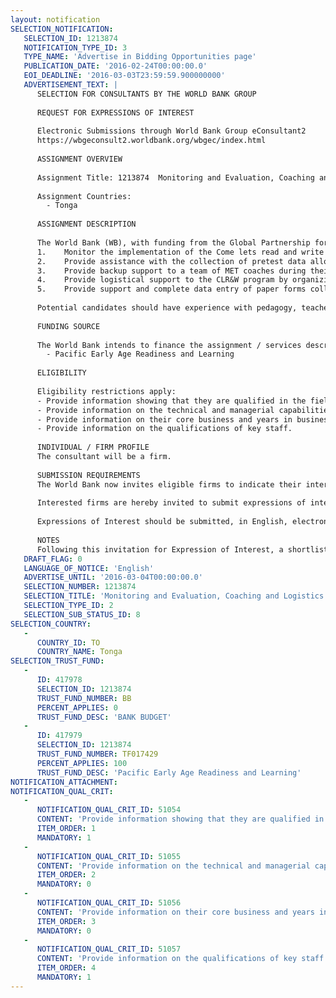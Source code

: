 ```yaml
---
layout: notification
SELECTION_NOTIFICATION: 
   SELECTION_ID: 1213874
   NOTIFICATION_TYPE_ID: 3
   TYPE_NAME: 'Advertise in Bidding Opportunities page'
   PUBLICATION_DATE: '2016-02-24T00:00:00.0'
   EOI_DEADLINE: '2016-03-03T23:59:59.900000000'
   ADVERTISEMENT_TEXT: |
      SELECTION FOR CONSULTANTS BY THE WORLD BANK GROUP
      
      REQUEST FOR EXPRESSIONS OF INTEREST
      
      Electronic Submissions through World Bank Group eConsultant2
      https://wbgeconsult2.worldbank.org/wbgec/index.html
      
      ASSIGNMENT OVERVIEW
      
      Assignment Title: 1213874  Monitoring and Evaluation, Coaching and Logistics for the PEARL Reading Program, Tonga
      
      Assignment Countries:
        - Tonga
      
      ASSIGNMENT DESCRIPTION
      
      The World Bank (WB), with funding from the Global Partnership for Education (GPE), is providing technical assistance to improve early grade literacy and school readiness in the Pacific under the Pacific Early Age Readiness and Learning (PEARL) Programme. Under pillar 1 of PEARL, the WB is providing assistance to the Tonga Ministry of Education and Training (MET) to develop a literacy instruction pilot program and carry out a rigorous monitoring and evaluation of its impact. MET and the WB are seeking assistance to conduct the monitoring and evaluation of the project using both electronic and paper-based means of data collection, and support other related tasks described below.
      1.	Monitor the implementation of the Come lets read and write (CLR&W) program by assessing students, applying classroom observation protocol and interviewing school staff.
      2.	Provide assistance with the collection of pretest data allowing the trialing of monitoring and evaluation instruments.
      3.	Provide backup support to a team of MET coaches during their mentoring visits to teachers implementing CLR&W.
      4.	Provide logistical support to the CLR&W program by organizing workshops and meetings and by arranging the logistics of data collection and data entry.
      5.	Provide support and complete data entry of paper forms collected.
      
      Potential candidates should have experience with pedagogy, teacher training, and data collection. They should also have experience collaborating and providing technical assistance to government institutions. Experience working with Tonga MET will be considered an asset.
      
      FUNDING SOURCE
      
      The World Bank intends to finance the assignment / services described below under the following trust fund(s):
        - Pacific Early Age Readiness and Learning
      
      ELIGIBILITY
      
      Eligibility restrictions apply:
      -	Provide information showing that they are qualified in the field of the assignment.
      -	Provide information on the technical and managerial capabilities of the firm.
      -	Provide information on their core business and years in business.
      -	Provide information on the qualifications of key staff.
      
      INDIVIDUAL / FIRM PROFILE
      The consultant will be a firm. 
      
      SUBMISSION REQUIREMENTS
      The World Bank now invites eligible firms to indicate their interest in providing the services.  Interested firms must provide information indicating that they are qualified to perform the services (brochures, description of similar assignments, experience in similar conditions, availability of appropriate skills among staff, etc. for firms; CV and cover letter for individuals).  Please note that the total size of all attachments should be less than 5MB.  Consultants may associate to enhance their qualifications.
      
      Interested firms are hereby invited to submit expressions of interest.
      
      Expressions of Interest should be submitted, in English, electronically through World Bank Group eTendering (https://wbgeconsult2.worldbank.org/wbgec/index.html)
      
      NOTES
      Following this invitation for Expression of Interest, a shortlist of qualified firms will be formally invited to submit proposals.  Shortlisting and selection will be subject to the availability of funding.
   DRAFT_FLAG: 0
   LANGUAGE_OF_NOTICE: 'English'
   ADVERTISE_UNTIL: '2016-03-04T00:00:00.0'
   SELECTION_NUMBER: 1213874
   SELECTION_TITLE: 'Monitoring and Evaluation, Coaching and Logistics for PEARL Reading Program, Tonga'
   SELECTION_TYPE_ID: 2
   SELECTION_SUB_STATUS_ID: 8
SELECTION_COUNTRY: 
   - 
      COUNTRY_ID: TO
      COUNTRY_NAME: Tonga
SELECTION_TRUST_FUND: 
   - 
      ID: 417978
      SELECTION_ID: 1213874
      TRUST_FUND_NUMBER: BB
      PERCENT_APPLIES: 0
      TRUST_FUND_DESC: 'BANK BUDGET'
   - 
      ID: 417979
      SELECTION_ID: 1213874
      TRUST_FUND_NUMBER: TF017429
      PERCENT_APPLIES: 100
      TRUST_FUND_DESC: 'Pacific Early Age Readiness and Learning'
NOTIFICATION_ATTACHMENT: 
NOTIFICATION_QUAL_CRIT: 
   - 
      NOTIFICATION_QUAL_CRIT_ID: 51054
      CONTENT: 'Provide information showing that they are qualified in the field of the assignment.'
      ITEM_ORDER: 1
      MANDATORY: 1
   - 
      NOTIFICATION_QUAL_CRIT_ID: 51055
      CONTENT: 'Provide information on the technical and managerial capabilities of the firm.'
      ITEM_ORDER: 2
      MANDATORY: 0
   - 
      NOTIFICATION_QUAL_CRIT_ID: 51056
      CONTENT: 'Provide information on their core business and years in business.'
      ITEM_ORDER: 3
      MANDATORY: 0
   - 
      NOTIFICATION_QUAL_CRIT_ID: 51057
      CONTENT: 'Provide information on the qualifications of key staff.'
      ITEM_ORDER: 4
      MANDATORY: 1
---
```

